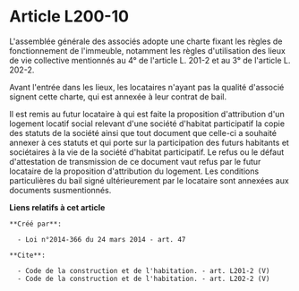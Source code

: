 # Article L200-10

L'assemblée générale des associés adopte une charte fixant les règles de fonctionnement de l'immeuble, notamment les règles
d'utilisation des lieux de vie collective mentionnés au 4° de l'article L. 201-2 et au 3° de l'article L. 202-2. 

Avant l'entrée dans les lieux, les locataires n'ayant pas la qualité d'associé signent cette charte, qui est annexée à leur
contrat de bail. 

Il est remis au futur locataire à qui est faite la proposition d'attribution d'un logement locatif social relevant d'une
société d'habitat participatif la copie des statuts de la société ainsi que tout document que celle-ci a souhaité annexer à
ces statuts et qui porte sur la participation des futurs habitants et sociétaires à la vie de la société d'habitat
participatif. Le refus ou le défaut d'attestation de transmission de ce document vaut refus par le futur locataire de la
proposition d'attribution du logement. Les conditions particulières du bail signé ultérieurement par le locataire sont
annexées aux documents susmentionnés.

**Liens relatifs à cet article**

	**Créé par**:

	  - Loi n°2014-366 du 24 mars 2014 - art. 47

	**Cite**:

	  - Code de la construction et de l'habitation. - art. L201-2 (V)
	  - Code de la construction et de l'habitation. - art. L202-2 (V)
